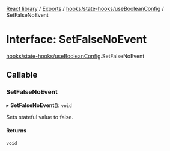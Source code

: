 [React library](../index.md) / [Exports](../modules.md) / [hooks/state-hooks/useBooleanConfig](../modules/hooks_state_hooks_useBooleanConfig.md) / SetFalseNoEvent

# Interface: SetFalseNoEvent

[hooks/state-hooks/useBooleanConfig](../modules/hooks_state_hooks_useBooleanConfig.md).SetFalseNoEvent

## Callable

### SetFalseNoEvent

▸ **SetFalseNoEvent**(): `void`

Sets stateful value to false.

#### Returns

`void`
